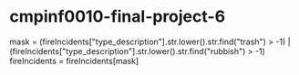 # cmpinf0010-final-project-6

mask =  (fireIncidents["type_description"].str.lower().str.find("trash") > -1) | (fireIncidents["type_description"].str.lower().str.find("rubbish") > -1)
fireIncidents = fireIncidents[mask]
